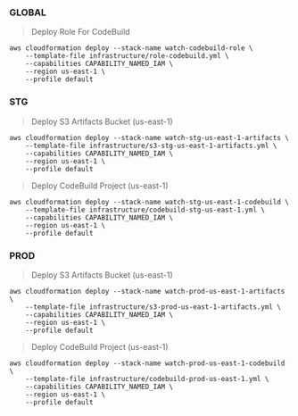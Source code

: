 ### GLOBAL ###

> Deploy Role For CodeBuild
```
aws cloudformation deploy --stack-name watch-codebuild-role \
	--template-file infrastructure/role-codebuild.yml \
	--capabilities CAPABILITY_NAMED_IAM \
	--region us-east-1 \
	--profile default
```

### STG ###

> Deploy S3 Artifacts Bucket (us-east-1)
```
aws cloudformation deploy --stack-name watch-stg-us-east-1-artifacts \
	--template-file infrastructure/s3-stg-us-east-1-artifacts.yml \
	--capabilities CAPABILITY_NAMED_IAM \
	--region us-east-1 \
	--profile default
```

> Deploy CodeBuild Project (us-east-1)
```
aws cloudformation deploy --stack-name watch-stg-us-east-1-codebuild \
	--template-file infrastructure/codebuild-stg-us-east-1.yml \
	--capabilities CAPABILITY_NAMED_IAM \
	--region us-east-1 \
	--profile default
```

### PROD ###

> Deploy S3 Artifacts Bucket (us-east-1)
```
aws cloudformation deploy --stack-name watch-prod-us-east-1-artifacts \
	--template-file infrastructure/s3-prod-us-east-1-artifacts.yml \
	--capabilities CAPABILITY_NAMED_IAM \
	--region us-east-1 \
	--profile default
```

> Deploy CodeBuild Project (us-east-1)
```
aws cloudformation deploy --stack-name watch-prod-us-east-1-codebuild \
	--template-file infrastructure/codebuild-prod-us-east-1.yml \
	--capabilities CAPABILITY_NAMED_IAM \
	--region us-east-1 \
	--profile default
```